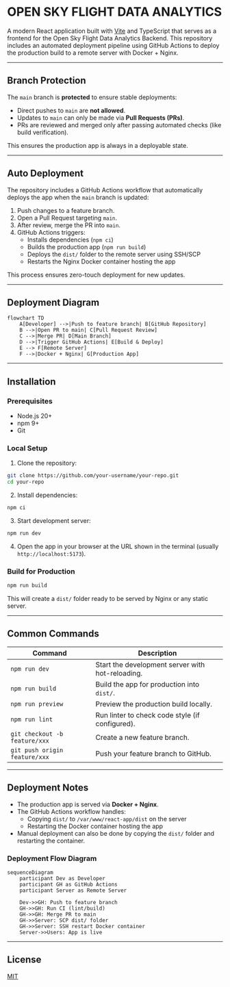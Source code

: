 # OPEN SKY FLIGHT DATA ANALYTICS

A modern React application built with [Vite](https://vitejs.dev/) and TypeScript that serves as a frontend for the Open Sky Flight Data Analytics Backend. This repository includes an automated deployment pipeline using GitHub Actions to deploy the production build to a remote server with Docker + Nginx.

---

## Branch Protection

The `main` branch is **protected** to ensure stable deployments:

- Direct pushes to `main` are **not allowed**.
- Updates to `main` can only be made via **Pull Requests (PRs)**.
- PRs are reviewed and merged only after passing automated checks (like build verification).

This ensures the production app is always in a deployable state.

---

## Auto Deployment

The repository includes a GitHub Actions workflow that automatically deploys the app when the `main` branch is updated:

1. Push changes to a feature branch.
2. Open a Pull Request targeting `main`.
3. After review, merge the PR into `main`.
4. GitHub Actions triggers:
   - Installs dependencies (`npm ci`)
   - Builds the production app (`npm run build`)
   - Deploys the `dist/` folder to the remote server using SSH/SCP
   - Restarts the Nginx Docker container hosting the app

This process ensures zero-touch deployment for new updates.

---

## Deployment Diagram

```mermaid
flowchart TD
    A[Developer] -->|Push to feature branch| B[GitHub Repository]
    B -->|Open PR to main| C[Pull Request Review]
    C -->|Merge PR| D[Main Branch]
    D -->|Trigger GitHub Actions| E[Build & Deploy]
    E --> F[Remote Server]
    F -->|Docker + Nginx| G[Production App]
```

---

## Installation

### Prerequisites

- Node.js 20+
- npm 9+
- Git

### Local Setup

1. Clone the repository:

```bash
git clone https://github.com/your-username/your-repo.git
cd your-repo
```

2. Install dependencies:

```bash
npm ci
```

3. Start development server:

```bash
npm run dev
```

4. Open the app in your browser at the URL shown in the terminal (usually `http://localhost:5173`).

### Build for Production

```bash
npm run build
```

This will create a `dist/` folder ready to be served by Nginx or any static server.

---

## Common Commands

| Command | Description |
|---------|-------------|
| `npm run dev` | Start the development server with hot-reloading. |
| `npm run build` | Build the app for production into `dist/`. |
| `npm run preview` | Preview the production build locally. |
| `npm run lint` | Run linter to check code style (if configured). |
| `git checkout -b feature/xxx` | Create a new feature branch. |
| `git push origin feature/xxx` | Push your feature branch to GitHub. |

---

## Deployment Notes

- The production app is served via **Docker + Nginx**.
- The GitHub Actions workflow handles:
  - Copying `dist/` to `/var/www/react-app/dist` on the server
  - Restarting the Docker container hosting the app
- Manual deployment can also be done by copying the `dist/` folder and restarting the container.

### Deployment Flow Diagram

```mermaid
sequenceDiagram
    participant Dev as Developer
    participant GH as GitHub Actions
    participant Server as Remote Server

    Dev->>GH: Push to feature branch
    GH->>GH: Run CI (lint/build)
    GH->>GH: Merge PR to main
    GH->>Server: SCP dist/ folder
    GH->>Server: SSH restart Docker container
    Server->>Users: App is live
```

---

## License

[MIT](LICENSE)

